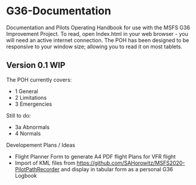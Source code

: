 # G36-Documentation

Documentation and Pilots Operating Handbook for use with the MSFS G36 Improvement Project. To read, open Index.html in your web browser - you will need an active internet connection. The POH has been designed to be responsive to your window size; allowing you to read it on most tablets.

Version 0.1 WIP
---
The POH currently covers:
* 1 General
* 2 Limitations
* 3 Emergencies

Still to do:
* 3a Abnormals
* 4 Normals

Developement Plans / Ideas
* Flight Planner Form to generate A4 PDF flight Plans for VFR flight
* Import of KML files from https://github.com/SAHorowitz/MSFS2020-PilotPathRecorder and display in tabular form as a personal G36 Logbook
